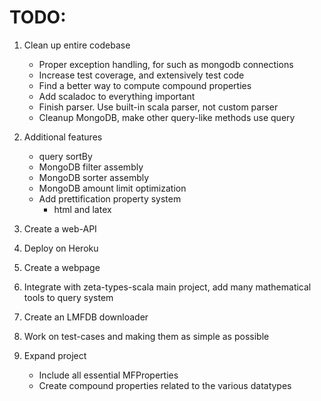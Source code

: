 
# TODO:

1. Clean up entire codebase
    - Proper exception handling, for such as mongodb connections
    - Increase test coverage, and extensively test code
    - Find a better way to compute compound properties
    - Add scaladoc to everything important
    - Finish parser. Use built-in scala parser, not custom parser
    - Cleanup MongoDB, make other query-like methods use query

2. Additional features
    - query sortBy
    - MongoDB filter assembly
    - MongoDB sorter assembly
    - MongoDB amount limit optimization
    - Add prettification property system
        - html and latex

3. Create a web-API

4. Deploy on Heroku

5. Create a webpage

6. Integrate with zeta-types-scala main project, add many mathematical tools to query system

7. Create an LMFDB downloader

8. Work on test-cases and making them as simple as possible

9. Expand project
    - Include all essential MFProperties
    - Create compound properties related to the various datatypes
